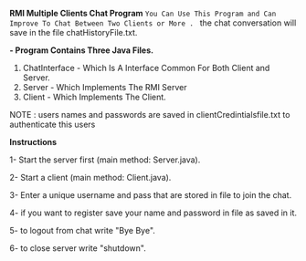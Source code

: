 **RMI Multiple Clients Chat Program**
` You Can Use This Program and Can Improve To Chat Between Two Clients or More . 
` the chat conversation will save in the file chatHistoryFile.txt.

**- Program Contains Three Java Files.**
1. ChatInterface - Which Is A Interface Common For Both Client and Server.
2. Server - Which Implements The RMI Server
3. Client - Which Implements The Client.

NOTE : users names and passwords  are saved in clientCredintialsfile.txt to authenticate this users

****Instructions****

1- Start the server first (main method: Server.java).

2- Start a client (main method: Client.java).

3- Enter a unique username  and pass that are stored in file to join the chat.

4- if you want to register save your name and password in file as saved in it.

5- to logout from chat write "Bye Bye".

6- to close server write "shutdown".


